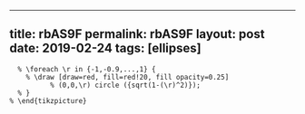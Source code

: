 ---
 title: rbAS9F
 permalink: rbAS9F
 layout: post
 date: 2019-02-24
 tags: [ellipses]
 ---

```latex% \begin{tikzpicture}[vue espace={(60,20)}]
  % \foreach \r in {-1,-0.9,...,1} {
    % \draw [draw=red, fill=red!20, fill opacity=0.25]
          % (0,0,\r) circle ({sqrt(1-(\r)^2)});
  % }
% \end{tikzpicture}
```